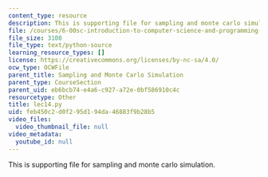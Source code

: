 ```yaml
---
content_type: resource
description: This is supporting file for sampling and monte carlo simulation.
file: /courses/6-00sc-introduction-to-computer-science-and-programming-spring-2011/feb450c2d0f295d194da46883f9b28b5_lec14.py
file_size: 3108
file_type: text/python-source
learning_resource_types: []
license: https://creativecommons.org/licenses/by-nc-sa/4.0/
ocw_type: OCWFile
parent_title: Sampling and Monte Carlo Simulation
parent_type: CourseSection
parent_uid: eb6bcb74-e4a6-c927-a72e-0bf586910c4c
resourcetype: Other
title: lec14.py
uid: feb450c2-d0f2-95d1-94da-46883f9b28b5
video_files:
  video_thumbnail_file: null
video_metadata:
  youtube_id: null
---
```

This is supporting file for sampling and monte carlo simulation.